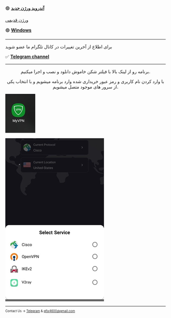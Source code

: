 

🟢 [**آندروید ورژن جدید**](https://www.mediafire.com/file/6txljff35ewwfdm/io.github.segas.myvpn-v2.29-40-release.apk/file) 



 [ورژن قدیمی](https://www.mediafire.com/file/tkjuj75v8gh8s5q/MY+VPN+1.9.0.apk/file)


🟢 [**Windows**](http://uplnk.com/f/f99ba404/my_vpn.windows.zip)

_____________________________________________________


برای اطلاع از آخرین تغییرات در کانال تلگرام ما عضو شوید

✅ [**Telegram channel**](https://t.me/+TOnGIN-7yqE8tPxm)

---

<center> 
        <p>
 برنامه رو از لینک بالا با فیلتر شکن خاموش دانلود و نصب و اجرا میکنیم.

با وارد کردن نام کاربری و رمز عبور خریداری شده وارد برنامه میشویم و با انتخاب یکی از سرور های موجود متصل میشویم.
        </p>
</center>


![alt text](myvpn/my1.jpg "Title")<small>

![alt text](myvpn/my4.jpg "Title")<small>


________________________________________

Contact Us → [Telegram](http://t.me/fastfixgsm) & [gfix4600@gmail.com](mailto:gfix4600@gmail.com)   
